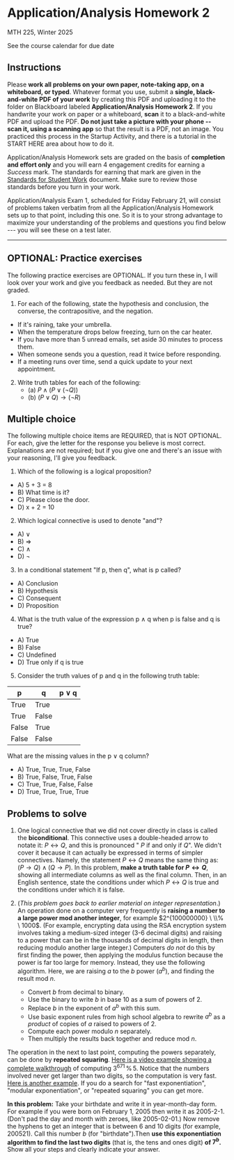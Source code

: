 # Application/Analysis Homework 2

MTH 225, Winter 2025

See the course calendar for due date

## Instructions

Please **work all problems on your own paper, note-taking app, on a whiteboard, or typed**. Whatever format you use, submit a **single, black-and-white PDF of your work** by creating this PDF and uploading it to the folder on Blackboard labeled **Application/Analysis Homework 2**. If you handwrite your work on paper or a whiteboard, **scan** it to a black-and-white PDF and upload the PDF. **Do not just take a picture with your phone -- scan it, using a scanning app** so that the result is a PDF, not an image. You practiced this process in the Startup Activity, and there is a tutorial in the START HERE area about how to do it. 

Application/Analysis Homework sets are graded on the basis of **completion and effort only** and you will earn 4 engagement credits for earning a *Success* mark. The standards for earning that mark are given in the [Standards for Student Work](https://github.com/RobertTalbert/discretecs/blob/master/MTH225-Winter2025/course-docs/Standards%20for%20Student%20Work%20MTH%20225%20W25.md) document. Make sure to review those standards before you turn in your work. 

Application/Analysis Exam 1, scheduled for Friday February 21, will consist of problems taken verbatim from all the Application/Analysis Homework sets up to that point, including this one. So it is to your strong advantage to maximize your understanding of the problems and questions you find below --- you will see these on a test later.  


---

## OPTIONAL: Practice exercises 

The following practice exercises are OPTIONAL. If you turn these in, I will look over your work and give you feedback as needed. But they are not graded. 

1. For each of the following, state the hypothesis and conclusion, the converse, the contrapositive, and the negation. 
- If it's raining, take your umbrella.
- When the temperature drops below freezing, turn on the car heater.
- If you have more than 5 unread emails, set aside 30 minutes to process them.
- When someone sends you a question, read it twice before responding.
- If a meeting runs over time, send a quick update to your next appointment.

2. Write truth tables for each of the following: 
   - (a) $P \wedge (P \vee (\neg Q))$
   - (b) $(P \vee Q) \rightarrow (\neg R)$ 

 
## Multiple choice

The following multiple choice items are REQUIRED, that is NOT OPTIONAL. For each, give the letter for the response you believe is most correct. Explanations are not required; but if you give one and there's an issue with your reasoning, I'll give you feedback. 

1. Which of the following is a logical proposition?
- A) 5 + 3 = 8
- B) What time is it?
- C) Please close the door.
- D) x + 2 = 10

2. Which logical connective is used to denote "and"?
- A) ∨ 
- B) ⇒ 
- C) ∧ 
- D) ¬ 

3. In a conditional statement "If p, then q", what is p called?
- A) Conclusion
- B) Hypothesis
- C) Consequent
- D) Proposition

4. What is the truth value of the expression p ∧ q when p is false and q is true?
- A) True
- B) False
- C) Undefined
- D) True only if q is true

5. Consider the truth values of p and q in the following truth table:

| p     | q     | p ∨ q |
|-------|-------|-------|
| True  | True  |       |
| True  | False |       |
| False | True  |       |
| False | False |       |

What are the missing values in the p ∨ q column?
- A) True, True, True, False
- B) True, False, True, False
- C) True, True, False, False
- D) True, True, True, True



## Problems to solve 

1. One logical connective that we did not cover directly in class is called the **biconditional**. This connective uses a double-headed arrow to notate it: $P \leftrightarrow Q$, and this is pronounced " $P$ if and only if $Q$". We didn't cover it because it can actually be expressed in terms of simpler connectives. Namely, the statement $P \leftrightarrow Q$ means the same thing as: $(P \rightarrow Q) \wedge (Q \rightarrow P)$. In this problem, **make a truth table for $P \leftrightarrow Q$**, showing all intermediate columns as well as the final column. Then, in an English sentence, state the conditions under which $P \leftrightarrow Q$ is true and the conditions under which it is false. 

2. (*This problem goes back to earlier material on integer representation*.) An operation done on a computer very frequently is **raising a number to a large power mod another integer**, for example $2^{100000000} \  \\% \ 1000$. (For example, encrypting data using the RSA encryption system involves taking a medium-sized integer (3-6 decimal digits) and raising to a power that can be in the thousands of decimal digits in length, then reducing modulo another large integer.) Computers *do not* do this by first finding the power, then applying the modulus function because the power is far too large for memory. Instead, they use the following algorithm. Here, we are raising $a$ to the $b$ power ($a^b$), and finding the result mod $n$. 
 
   - Convert $b$ from decimal to binary. 
   - Use the binary to write $b$ in base 10 as a sum of powers of 2. 
   - Replace $b$ in the exponent of $a^b$ with this sum. 
   - Use basic exponent rules from high school algebra to rewrite $a^b$ as a *product* of copies of $a$ raised to powers of 2. 
   - Compute each power modulo $n$ separately. 
   - Then multiply the results back together and reduce mod $n$. 

The operation in the next to last point, computing the powers separately, can be done by **repeated squaring**. [Here is a video example showing a complete walkthrough](https://gvsu.hosted.panopto.com/Panopto/Pages/Viewer.aspx?id=7c542261-4957-4bd6-8f85-b26d01244f9e) of computing $3^{671} \, \% \, 5$. Notice that the numbers involved never get larger than two digits, so the computation is very fast. [Here is another example](https://www.youtube.com/watch?v=EHUgNLN8F1Y). If you do a search for "fast exponentiation", "modular exponentiation", or "repeated squaring" you can get more. 

**In this problem:** Take your birthdate and write it in year-month-day form. For example if you were born on February 1, 2005 then write it as 2005-2-1. (Don't pad the day and month with zeroes, like 2005-02-01.) Now remove the hyphens to get an integer that is between 6 and 10 digits (for example, 200521). Call this number $b$ (for "birthdate").Then **use this exponentiation algorithm to find the last two digits** (that is, the tens and ones digit) **of $7^b$.** Show all your steps and clearly indicate your answer. 